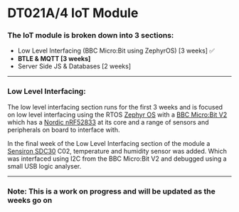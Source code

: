 # DT021A/4 IoT Module

### The IoT module is broken down into 3 sections:

- Low Level Interfacing (BBC Micro:Bit using ZephyrOS) [3 weeks] ✅
- **BTLE & MQTT [3 weeks]**
- Server Side JS & Databases [2 weeks]

---
### Low Level Interfacing:
The low level interfacing section runs for the first 3 weeks and is focused on low level interfacing using the RTOS [Zephyr OS](https://www.zephyrproject.org/) with a [BBC Micro:Bit V2](https://tech.microbit.org/hardware/) which has a [Nordic nRF52833](https://infocenter.nordicsemi.com/pdf/nRF52833_PS_v1.4.pdf) at its core and a range of sensors and peripherals on board to interface with.

In the final week of the Low Level Interfacing section of the module a [Sensiron SDC30](https://www.sensirion.com/en/environmental-sensors/carbon-dioxide-sensors/carbon-dioxide-sensors-scd30/) C02, temperature and humidity sensor was added. Which was interfaced using I2C from the BBC Micro:Bit V2 and debugged using a small USB logic analyser.


---
### Note: This is a work on progress and will be updated as the weeks go on
